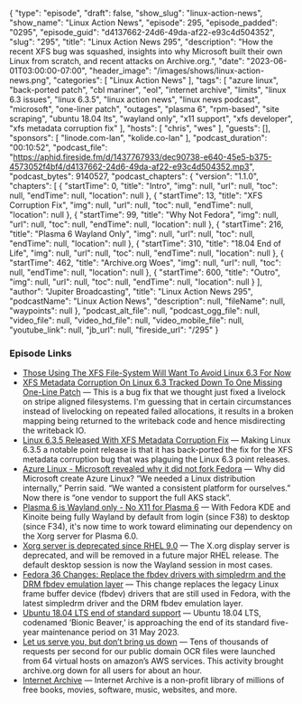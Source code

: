 {
  "type": "episode",
  "draft": false,
  "show_slug": "linux-action-news",
  "show_name": "Linux Action News",
  "episode": 295,
  "episode_padded": "0295",
  "episode_guid": "d4137662-24d6-49da-af22-e93c4d504352",
  "slug": "295",
  "title": "Linux Action News 295",
  "description": "How the recent XFS bug was squashed, insights into why Microsoft built their own Linux from scratch, and recent attacks on Archive.org.",
  "date": "2023-06-01T03:00:00-07:00",
  "header_image": "/images/shows/linux-action-news.png",
  "categories": [
    "Linux Action News"
  ],
  "tags": [
    "azure linux",
    "back-ported patch",
    "cbl mariner",
    "eol",
    "internet archive",
    "limits",
    "linux 6.3 issues",
    "linux 6.3.5",
    "linux action news",
    "linux news podcast",
    "microsoft",
    "one-liner patch",
    "outages",
    "plasma 6",
    "rpm-based",
    "site scraping",
    "ubuntu 18.04 lts",
    "wayland only",
    "x11 support",
    "xfs developer",
    "xfs metadata corruption fix"
  ],
  "hosts": [
    "chris",
    "wes"
  ],
  "guests": [],
  "sponsors": [
    "linode.com-lan",
    "kolide.co-lan"
  ],
  "podcast_duration": "00:10:52",
  "podcast_file": "https://aphid.fireside.fm/d/1437767933/dec90738-e640-45e5-b375-4573052f4bf4/d4137662-24d6-49da-af22-e93c4d504352.mp3",
  "podcast_bytes": 9140527,
  "podcast_chapters": {
    "version": "1.1.0",
    "chapters": [
      {
        "startTime": 0,
        "title": "Intro",
        "img": null,
        "url": null,
        "toc": null,
        "endTime": null,
        "location": null
      },
      {
        "startTime": 13,
        "title": "XFS Corruption Fix",
        "img": null,
        "url": null,
        "toc": null,
        "endTime": null,
        "location": null
      },
      {
        "startTime": 99,
        "title": "Why Not Fedora",
        "img": null,
        "url": null,
        "toc": null,
        "endTime": null,
        "location": null
      },
      {
        "startTime": 216,
        "title": "Plasma 6 Wayland Only",
        "img": null,
        "url": null,
        "toc": null,
        "endTime": null,
        "location": null
      },
      {
        "startTime": 310,
        "title": "18.04 End of Life",
        "img": null,
        "url": null,
        "toc": null,
        "endTime": null,
        "location": null
      },
      {
        "startTime": 462,
        "title": "Archive.org Woes",
        "img": null,
        "url": null,
        "toc": null,
        "endTime": null,
        "location": null
      },
      {
        "startTime": 600,
        "title": "Outro",
        "img": null,
        "url": null,
        "toc": null,
        "endTime": null,
        "location": null
      }
    ],
    "author": "Jupiter Broadcasting",
    "title": "Linux Action News 295",
    "podcastName": "Linux Action News",
    "description": null,
    "fileName": null,
    "waypoints": null
  },
  "podcast_alt_file": null,
  "podcast_ogg_file": null,
  "video_file": null,
  "video_hd_file": null,
  "video_mobile_file": null,
  "youtube_link": null,
  "jb_url": null,
  "fireside_url": "/295"
}


### Episode Links

  * [Those Using The XFS File-System Will Want To Avoid Linux 6.3 For Now](https://www.phoronix.com/news/Linux-6.3-XFS-Metadata-Corrupt "Those Using The XFS File-System Will Want To Avoid Linux 6.3 For Now")
  * [XFS Metadata Corruption On Linux 6.3 Tracked Down To One Missing One-Line Patch](https://www.phoronix.com/news/XFS-Patch-For-Linux-6.3 "XFS Metadata Corruption On Linux 6.3 Tracked Down To One Missing One-Line Patch") — This is a bug fix that we thought just fixed a livelock on stripe aligned filesystems. I'm guessing that in certain circumstances instead of livelocking on repeated failed allocations, it results in a broken mapping being returned to the writeback code and hence misdirecting the writeback IO.
  * [Linux 6.3.5 Released With XFS Metadata Corruption Fix](https://www.phoronix.com/news/Linux-6.3.5-Released "Linux 6.3.5 Released With XFS Metadata Corruption Fix") — Making Linux 6.3.5 a notable point release is that it has back-ported the fix for the XFS metadata corruption bug that was plaguing the Linux 6.3 point releases.
  * [Azure Linux - Microsoft revealed why it did not fork Fedora](https://devclass.com/2023/05/25/azure-linux-released-at-build-where-microsoft-revealed-why-it-did-not-fork-fedora/ "Azure Linux - Microsoft revealed why it did not fork Fedora") — Why did Microsoft create Azure Linux? “We needed a Linux distribution internally,” Perrin said. “We wanted a consistent platform for ourselves.” Now there is “one vendor to support the full AKS stack”.
  * [Plasma 6 is Wayland only - No X11 for Plasma 6](https://pagure.io/fedora-kde/SIG/issue/347 "Plasma 6 is Wayland only - No X11 for Plasma 6") — With Fedora KDE and Kinoite being fully Wayland by default from login (since F38) to desktop (since F34), it's now time to work toward eliminating our dependency on the Xorg server for Plasma 6.0.
  * [Xorg server is deprecated since RHEL 9.0](https://access.redhat.com/documentation/en-us/red_hat_enterprise_linux/9/html/9.0_release_notes/deprecated_functionality#JIRA-RHELPLAN-121048 "Xorg server is deprecated since RHEL 9.0") — The X.org display server is deprecated, and will be removed in a future major RHEL release. The default desktop session is now the Wayland session in most cases.
  * [Fedora 36 Changes: Replace the fbdev drivers with simpledrm and the DRM fbdev emulation layer](https://fedoraproject.org/wiki/Changes/ReplaceFbdevDrivers "Fedora 36 Changes: Replace the fbdev drivers with simpledrm and the DRM fbdev emulation layer") — This change replaces the legacy Linux frame buffer device (fbdev) drivers that are still used in Fedora, with the latest simpledrm driver and the DRM fbdev emulation layer. 
  * [Ubuntu 18.04 LTS end of standard support](https://ubuntu.com//blog/time-to-prepare-for-ubuntu-18-04-lts-end-of-standard-support-on-31-may-2023-options-for-google-cloud-users "Ubuntu 18.04 LTS end of standard support") — Ubuntu 18.04 LTS, codenamed ‘Bionic Beaver,’ is approaching the end of its standard five-year maintenance period on 31 May 2023. 
  * [Let us serve you, but don’t bring us down](https://blog.archive.org/2023/05/29/let-us-serve-you-but-dont-bring-us-down/ "Let us serve you, but don’t bring us down") — Tens of thousands of requests per second for our public domain OCR files were launched from 64 virtual hosts on amazon’s AWS services. This activity brought archive.org down for all users for about an hour.
  * [Internet Archive](http://archive.org/ "Internet Archive") — Internet Archive is a non-profit library of millions of free books, movies, software, music, websites, and more.


